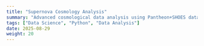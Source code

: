 ```yaml
---
title: "Supernova Cosmology Analysis"
summary: "Advanced cosmological data analysis using Pantheon+SHOES dataset for universe expansion study."
tags: ["Data Science", "Python", "Data Analysis"]
date: 2025-08-29
weight: 20
---
```


